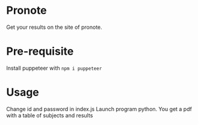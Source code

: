 # Pronote
Get your results on the site of pronote.

# Pre-requisite
Install puppeteer with 
```npm i puppeteer```

# Usage
Change id and password in index.js
Launch program python.
You get a pdf with a table of subjects and results
